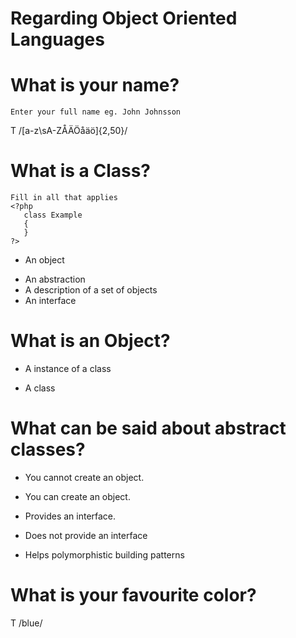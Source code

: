 # Regarding Object Oriented Languages

# What is your name?
	Enter your full name eg. John Johnsson
 T /[a-z\sA-ZÅÄÖåäö]{2,50}/

# What is a Class?
	Fill in all that applies
	<?php
	   class Example
	   {
	   }
	?>
 - An object
 + An abstraction
 + A description of a set of objects
 + An interface

# What is an Object?
 + A instance of a class
 - A class

# What can be said about abstract classes?
 + You cannot create an object.
 - You can create an object.
 + Provides an interface.
 - Does not provide an interface
 + Helps polymorphistic building patterns

# What is your favourite color?
 T /blue/
